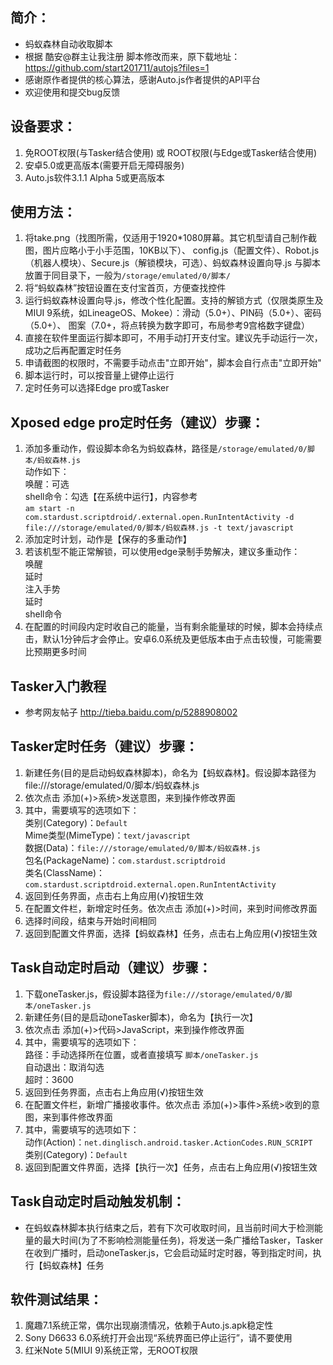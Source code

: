 ## 简介：
* 蚂蚁森林自动收取脚本
* 根据 酷安@群主让我注册 脚本修改而来，原下载地址：https://github.com/start201711/autojs?files=1
* 感谢原作者提供的核心算法，感谢Auto.js作者提供的API平台
* 欢迎使用和提交bug反馈

## 设备要求：
1. 免ROOT权限(与Tasker结合使用) 或 ROOT权限(与Edge或Tasker结合使用)
2. 安卓5.0或更高版本(需要开启无障碍服务)
3. Auto.js软件3.1.1 Alpha 5或更高版本

## 使用方法：
1. 将take.png（找图所需，仅适用于1920*1080屏幕。其它机型请自己制作截图，图片应略小于小手范围，10KB以下）、
   config.js（配置文件）、Robot.js（机器人模块）、Secure.js（解锁模块，可选）、蚂蚁森林设置向导.js 与脚本放置于同目录下，一般为`/storage/emulated/0/脚本/`
2. 将“蚂蚁森林”按钮设置在支付宝首页，方便查找控件
3. 运行蚂蚁森林设置向导.js，修改个性化配置。支持的解锁方式（仅限类原生及MIUI 9系统，如LineageOS、Mokee）：滑动（5.0+）、PIN码（5.0+）、密码（5.0+）、
   图案（7.0+，将点转换为数字即可，布局参考9宫格数字键盘）
4. 直接在软件里面运行脚本即可，不用手动打开支付宝。建议先手动运行一次，成功之后再配置定时任务
5. 申请截图的权限时，不需要手动点击"立即开始"，脚本会自行点击"立即开始"
6. 脚本运行时，可以按音量上键停止运行
7. 定时任务可以选择Edge pro或Tasker

## Xposed edge pro定时任务（建议）步骤：
1. 添加多重动作，假设脚本命名为蚂蚁森林，路径是`/storage/emulated/0/脚本/蚂蚁森林.js`  
    动作如下：  
    唤醒：可选  
    shell命令：勾选【在系统中运行】，内容参考  
    `am start -n com.stardust.scriptdroid/.external.open.RunIntentActivity -d file:///storage/emulated/0/脚本/蚂蚁森林.js -t text/javascript`
2. 添加定时计划，动作是【保存的多重动作】
3. 若该机型不能正常解锁，可以使用edge录制手势解决，建议多重动作：  
    唤醒  
    延时  
    注入手势  
    延时  
    shell命令
4. 在配置的时间段内定时收自己的能量，当有剩余能量球的时候，脚本会持续点击，默认1分钟后才会停止。安卓6.0系统及更低版本由于点击较慢，可能需要比预期更多时间

## Tasker入门教程
- 参考网友帖子 http://tieba.baidu.com/p/5288908002

## Tasker定时任务（建议）步骤：
1. 新建任务(目的是启动蚂蚁森林脚本)，命名为【蚂蚁森林】。假设脚本路径为file:///storage/emulated/0/脚本/蚂蚁森林.js
2. 依次点击 添加(+)>系统>发送意图，来到操作修改界面
3. 其中，需要填写的选项如下：  
    类别(Category)：`Default`  
    Mime类型(MimeType)：`text/javascript`  
    数据(Data)：`file:///storage/emulated/0/脚本/蚂蚁森林.js`  
    包名(PackageName)：`com.stardust.scriptdroid`  
    类名(ClassName)：`com.stardust.scriptdroid.external.open.RunIntentActivity`
4. 返回到任务界面，点击右上角应用(√)按钮生效
5. 在配置文件栏，新增定时任务。依次点击 添加(+)>时间，来到时间修改界面
6. 选择时间段，结束与开始时间相同
7. 返回到配置文件界面，选择【蚂蚁森林】任务，点击右上角应用(√)按钮生效

## Task自动定时启动（建议）步骤：
1. 下载oneTasker.js，假设脚本路径为`file:///storage/emulated/0/脚本/oneTasker.js`
2. 新建任务(目的是启动oneTasker脚本)，命名为【执行一次】
3. 依次点击 添加(+)>代码>JavaScript，来到操作修改界面
4. 其中，需要填写的选项如下：  
    路径：手动选择所在位置，或者直接填写 `脚本/oneTasker.js`  
    自动退出：取消勾选  
    超时：3600
5. 返回到任务界面，点击右上角应用(√)按钮生效
6. 在配置文件栏，新增广播接收事件。依次点击 添加(+)>事件>系统>收到的意图，来到事件修改界面
7. 其中，需要填写的选项如下：  
    动作(Action)：`net.dinglisch.android.tasker.ActionCodes.RUN_SCRIPT`  
    类别(Category)：`Default`  
8. 返回到配置文件界面，选择【执行一次】任务，点击右上角应用(√)按钮生效

## Task自动定时启动触发机制：
- 在蚂蚁森林脚本执行结束之后，若有下次可收取时间，且当前时间大于检测能量的最大时间(为了不影响检测能量任务)，将发送一条广播给Tasker，Tasker在收到广播时，启动oneTasker.js，它会启动延时定时器，等到指定时间，执行【蚂蚁森林】任务


## 软件测试结果：
1. 魔趣7.1系统正常，偶尔出现崩溃情况，依赖于Auto.js.apk稳定性
2. Sony D6633 6.0系统打开会出现“系统界面已停止运行”，请不要使用
3. 红米Note 5(MIUI 9)系统正常，无ROOT权限